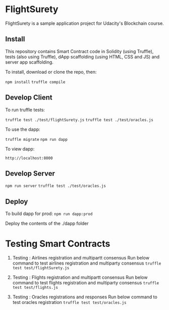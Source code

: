 # FlightSurety

FlightSurety is a sample application project for Udacity's Blockchain course.

## Install

This repository contains Smart Contract code in Solidity (using Truffle), tests (also using Truffle), dApp scaffolding (using HTML, CSS and JS) and server app scaffolding.

To install, download or clone the repo, then:

`npm install`
`truffle compile`

## Develop Client

To run truffle tests:

`truffle test ./test/flightSurety.js`
`truffle test ./test/oracles.js`

To use the dapp:

`truffle migrate`
`npm run dapp`

To view dapp:

`http://localhost:8000`

## Develop Server

`npm run server`
`truffle test ./test/oracles.js`

## Deploy

To build dapp for prod:
`npm run dapp:prod`

Deploy the contents of the ./dapp folder


# Testing Smart Contracts

1. Testing : Airlines registration and multipartt consensus
Run below command to test airlines registration and multiparty consensus
`truffle test test/flightSurety.js`


2. Testing : Flights registration and multipartt consensus
Run below command to test flights registration and multiparty consensus
`truffle test test/flights.js`


3. Testing : Oracles registrations and responses
Run below command to test oracles registration
`truffle test test/oracles.js`